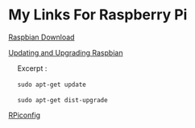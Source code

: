 # My Links For Raspberry Pi

[Raspbian Download](https://www.raspberrypi.org/downloads/raspbian/)

[Updating and Upgrading Raspbian](https://www.raspberrypi.org/documentation/raspbian/updating.md)

&emsp; Excerpt :

&emsp; `sudo apt-get update`

&emsp; `sudo apt-get dist-upgrade`

[RPiconfig](https://elinux.org/RPiconfig)
